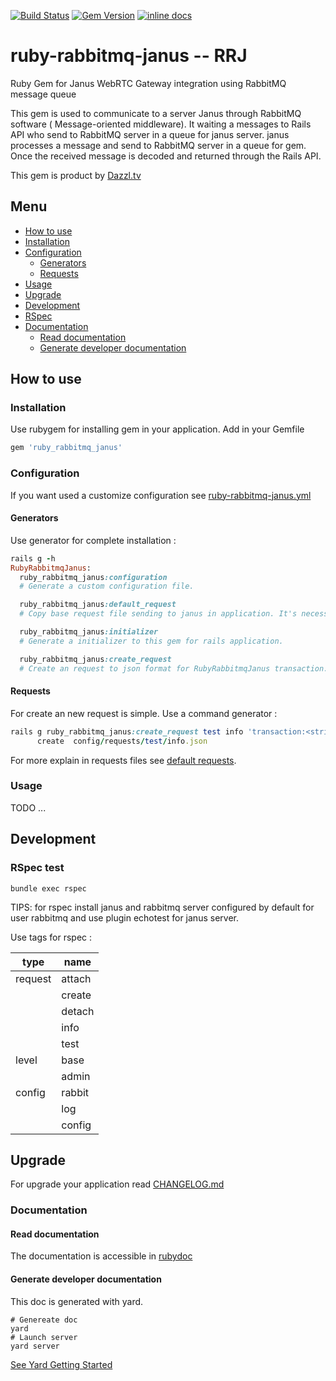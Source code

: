[![Build Status](https://travis-ci.org/dazzl-tv/ruby-rabbitmq-janus.svg?branch=master)](https://travis-ci.org/dazzl-tv/ruby-rabbitmq-janus)
[![Gem Version](https://badge.fury.io/rb/ruby_rabbitmq_janus.svg)](https://badge.fury.io/rb/ruby_rabbitmq_janus)
[![inline docs](http://inch-ci.org/github/dazzl-tv/ruby-rabbitmq-janus.svg)](http://inch-ci.org/github/dazzl-tv/ruby-rabbitmq-janus)

# ruby-rabbitmq-janus -- RRJ

Ruby Gem for Janus WebRTC Gateway integration using RabbitMQ message queue

This gem is used to communicate to a server Janus through RabbitMQ software (
Message-oriented middleware). It waiting a messages to Rails API who send to RabbitMQ
server in a queue for janus server. janus processes a message and send to RabbitMQ server
in a queue for gem. Once the received message is decoded and returned through the Rails API.


This gem is product by [Dazzl.tv](http://dazzl.tv)

## Menu
* [How to use](#how-to-use)
 * [Installation](#installation)
 * [Configuration](#configuration)
    * [Generators](#generators)
    * [Requests](#requests)
 * [Usage](#usage)
* [Upgrade](#upgrade)
* [Development](#development)
 * [RSpec](#rspec-test)
 * [Documentation](#documentation)
    * [Read documentation](#read-documentation)
    * [Generate developer documentation](#generate-developer-documentation)

## How to use

### Installation

Use rubygem for installing gem in your application. Add in your Gemfile
```ruby
gem 'ruby_rabbitmq_janus'
```

### Configuration

If you want used a customize configuration see [ruby-rabbitmq-janus.yml](config/default.md)

#### Generators

Use generator for complete installation :

```ruby
rails g -h
RubyRabbitmqJanus:
  ruby_rabbitmq_janus:configuration
  # Generate a custom configuration file.

  ruby_rabbitmq_janus:default_request
  # Copy base request file sending to janus in application. It's necessary if you want add your request.

  ruby_rabbitmq_janus:initializer
  # Generate a initializer to this gem for rails application.

  ruby_rabbitmq_janus:create_request
  # Create an request to json format for RubyRabbitmqJanus transaction.
```

#### Requests

For create an new request is simple. Use a command generator :

```ruby
rails g ruby_rabbitmq_janus:create_request test info 'transaction:<string>,body:{plugins:false}'
      create  config/requests/test/info.json
```

For more explain in requests files see [default requests](config/requests.md).

### Usage


TODO ...

## Development

### RSpec test

```linux
bundle exec rspec
```

TIPS: for rspec install janus and rabbitmq server configured by default for user
rabbitmq and use plugin echotest for janus server.

Use tags for rspec :

| type            | name            |
| --------------- | --------------- |
| request         | attach          |
|                 | create          |
|                 | detach          |
|                 | info            |
|                 | test            |
| level           | base            |
|                 | admin           |
| config          | rabbit          |
|                 | log             |
|                 | config          |

## Upgrade

For upgrade your application read [CHANGELOG.md](CHANGELOG.md)

### Documentation

#### Read documentation

The documentation is accessible in [rubydoc](http://www.rubydoc.info/gems/ruby_rabbitmq_janus/)

#### Generate developer documentation

This doc is generated with yard.

```
# Genereate doc
yard
# Launch server
yard server
```

[See Yard Getting Started](http://www.rubydoc.info/gems/yard/file/docs/GettingStarted.md)
